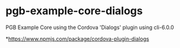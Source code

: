 # pgb-example-core-dialogs
PGB Example Core using the Cordova 'Dialogs' plugin using cli-6.0.0

*https://www.npmjs.com/package/cordova-plugin-dialogs
<plugin name="cordova-plugin-dialogs" spec="~2.0.1" />
